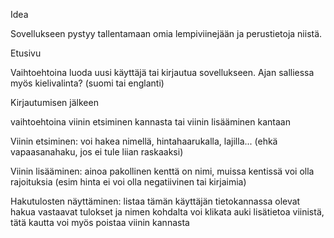 Idea

Sovellukseen pystyy tallentamaan omia lempiviinejään ja perustietoja niistä.


Etusivu

Vaihtoehtoina luoda uusi käyttäjä tai kirjautua sovellukseen. Ajan salliessa myös kielivalinta? (suomi tai englanti)


Kirjautumisen jälkeen

vaihtoehtoina viinin etsiminen kannasta tai viinin lisääminen kantaan

Viinin etsiminen: voi hakea nimellä, hintahaarukalla, lajilla... (ehkä vapaasanahaku, jos ei tule liian raskaaksi)

Viinin lisääminen: ainoa pakollinen kenttä on nimi, muissa kentissä voi olla rajoituksia (esim hinta ei voi olla negatiivinen tai kirjaimia)


Hakutulosten näyttäminen: listaa tämän käyttäjän tietokannassa olevat hakua vastaavat tulokset ja nimen kohdalta voi klikata auki lisätietoa viinistä, tätä kautta voi myös poistaa viinin kannasta
